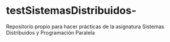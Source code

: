 # testSistemasDistribuidos-
Repositorio propio para hacer prácticas de la asignatura Sistemas Distribuidos y Programación Paralela
